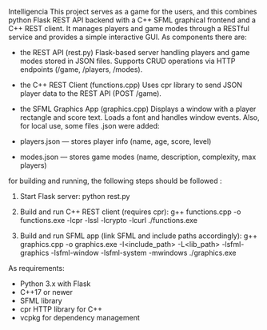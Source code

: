 Intelligencia 
This project serves as a game for the users, and this combines python Flask REST API backend with a C++ SFML graphical frontend and a C++ REST client. It manages players and game modes through a RESTful service and provides a simple interactive GUI.
As components there are:
- the REST API (rest.py)
Flask-based server handling players and game modes stored in JSON files. Supports CRUD operations via HTTP endpoints (/game, /players, /modes).

- the C++ REST Client (functions.cpp)
Uses cpr library to send JSON player data to the REST API (POST /game).

- the SFML Graphics App (graphics.cpp)
Displays a window with a player rectangle and score text. Loads a font and handles window events.
Also, for local use, some files .json were added:
- players.json — stores player info (name, age, score, level)
- modes.json — stores game modes (name, description, complexity, max players)

for building and running, the following steps should be followed :

1. Start Flask server:
python rest.py

2. Build and run C++ REST client (requires cpr):
g++ functions.cpp -o functions.exe -lcpr -lssl -lcrypto -lcurl
./functions.exe

3. Build and run SFML app (link SFML and include paths accordingly):
g++ graphics.cpp -o graphics.exe -I<include_path> -L<lib_path> -lsfml-graphics -lsfml-window -lsfml-system -mwindows
./graphics.exe

As requirements:
- Python 3.x with Flask
- C++17 or newer
- SFML library
- cpr HTTP library for C++
- vcpkg for dependency management 



